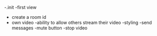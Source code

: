 -.init
-first view
- create a room id 
- own video
-ability to allow others stream their video
-styling
-send messages
-mute button
-stop video
